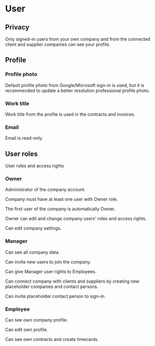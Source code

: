 # User

## Privacy

Only signed-in users from your own company and from the connected client and supplier companies can see your profile.

## Profile

### Profile photo

Default profile photo from Google/Microsoft sign-in is used, but it is recommended to update a better resolution professional profile photo.

### Work title

Work title from the profile is used in the contracts and invoices.

### Email

Email is read-only.

## User roles

User roles and access rights

### Owner

Administrator of the company account.

Company must have at least one user with Owner role.

The first user of the company is automatically Owner.

Owner can edit and change company users' roles and access rights.

Can edit company settings.

### Manager

Can see all company data.

Can invite new users to join the company.

Can give Manager user rights to Employees.

Can connect company with clients and suppliers by creating new placeholder companies and contact persons.

Can invite placeholder contact person to sign-in.

### Employee

Can see own company profile.

Can edit own profile.

Can see own contracts and create timecards.
